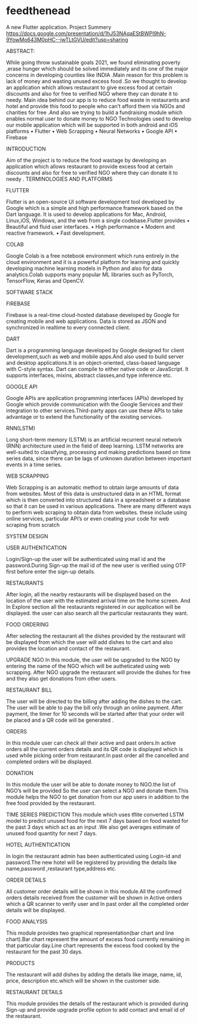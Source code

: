 # feedthenead

A new Flutter application.
Project Summery https://docs.google.com/presentation/d/1hJ53NAqaEStBWPl9hN-9YowMo643M0pHC--jwTLtGVU/edit?usp=sharing

ABSTRACT:

   While going throw sustainable goals 2021, we found eliminating
poverty ,erase hunger which should be solved immediately and its one of the
major concerns in developing counties like INDIA .Main reason for this problem
is lack of money and wasting unused excess food .So we thought to develop an
application which allows restaurant to give excess food at certain discounts and
also for free to verified NGO where they can donate it to needy.
Main idea behind our app is to reduce food waste in restaurants
and hotel and provide this food to people who can’t afford them via NGOs
and charities for free .And also we trying to build a fundraising module which
enables normal user to donate money to NGO
Technologies used to develop our mobile application which will be
supported in both android and iOS platforms
• Flutter
• Web Scrapping
• Neural Networks
• Google API
• Firebase

INTRODUCTION

   Aim of the project is to reduce the food wastage by developing an
application which allows restaurant to provide excess food at certain discounts
and also for free to verified NGO where they can donate it to needy .
TERMINOLOGIES AND PLATFORMS 

FLUTTER
 
   Flutter is an open-source UI software development tool developed
by Google which is a simple and high performance framework based on the
Dart language. It is used to develop applications for Mac, Android, Linux,iOS,
Windows, and the web from a single codebase.Flutter provides
• Beautiful and fluid user interfaces.
• High performance
• Modern and reactive framework.
• Fast development. 


COLAB

   Google Colab is a free notebook environment which runs entirely
in the cloud environment and it is a powerful platform for learning and quickly
developing machine learning models in Python and also for data analytics.Colab
supports many popular ML libraries such as PyTorch, TensorFlow, Keras and
OpenCV.


SOFTWARE STACK

FIREBASE

   Firebase is a real-time cloud-hosted database developed by Google
for creating mobile and web applications. Data is stored as JSON and synchronized
in realtime to every connected client.

DART

   Dart is a programming language developed by Google designed for
client development,such as web and mobile apps.And also used to build server
and desktop applications.It is an object-oriented, class-based language with C-style
syntax. Dart can compile to either native code or JavaScript. It supports interfaces,
mixins, abstract classes,and type inference etc.


GOOGLE API

   Google APIs are application programming interfaces (APIs) developed
by Google which provide communication with the Google Services and their
integration to other services.Third-party apps can use these APIs to take advantage
or to extend the functionality of the existing services.

RNN(LSTM)

   Long short-term memory (LSTM) is an artificial recurrent neural
network (RNN) architecture used in the field of deep learning. LSTM networks
are well-suited to classifying, processing and making predictions based on time
series data, since there can be lags of unknown duration between important
events in a time series.

WEB SCRAPPING

   Web Scrapping is an automatic method to obtain large amounts of
data from websites. Most of this data is unstructured data in an HTML format
which is then converted into structured data in a spreadsheet or a database so that
it can be used in various applications. There are many different ways to perform
web scraping to obtain data from websites. these include using online services,
particular API’s or even creating your code for web scraping from scratch


SYSTEM DESIGN

USER AUTHENTICATION

   Login/Sign-up the user will be authenticated using mail id and the
password.During Sign-up the mail id of the new user is verified using OTP first
before enter the sign-up details.

RESTAURANTS

   After login, all the nearby restaurants will be displayed based on the
location of the user with the estimated arrival time on the home screen. And In
Explore section all the restaurants registered in our application will be displayed.
the user can also search all the particular restaurants they want.

FOOD ORDERING

  After selecting the restaurant all the dishes provided by the restaurant
will be displayed from which the user will add dishes to the cart and also
provides the location and contact of the restaurant.

UPGRADE NGO
    In this module, the user will be upgraded to the NGO by entering
the name of the NGO which will be autheticated using web scrapping. After
NGO upgrade the restaurant will provide the dishes for free and they also get
donations from other users.

RESTAURANT BILL

   The user will be directed to the billing after adding the dishes to the
cart. The user will be able to pay the bill only through an online payment. After
payment, the timer for 10 seconds will be started after that your order will be
placed and a QR code will be generated .

ORDERS

  In this module user can check all their active and past orders.In active
orders all the current orders details and its QR code is displayed which is used
while picking order from restaurant.In past order all the cancelled and completed
orders will be displayed.

DONATION

  In this module the user will be able to donate money to NGO.the list
of NGO’s will be provided So the user can select a NGO and donate them.This
module helps the NGO to get donation from our app users in addition to the free
food provided by the restaurant.

TIME SERIES PREDICTION
   This module which uses tflite converted LSTM model to predict unused
food for the next 7 days based on food wasted for the past 3 days which act as
an input .We also get averages estimate of unused food quantity for next 7 days.

HOTEL AUTHENTICATION

  In login the restaurant admin has been authenticated using Login-id
and password.The new hotel will be registered by providing the details like
name,password ,restaurant type,address etc.

ORDER DETAILS

  All customer order details will be shown in this module.All the confirmed
orders details received from the customer will be shown in Active orders which
a QR scanner to verify user and In past order all the completed order details will
be displayed.

FOOD ANALYSIS

   This module provides two graphical representation(bar chart and line
chart).Bar chart represent the amount of excess food currently remaining in that
particular day.Line chart represents the excess food cooked by the restaurant for
the past 30 days.

PRODUCTS

   The restaurant will add dishes by adding the details like image, name,
id, price, description etc.which will be shown in the customer side.

RESTAURANT DETAILS

   This module provides the details of the restaurant which is provided
during Sign-up and provide upgrade profile option to add contact and email id
of the restaurant.

